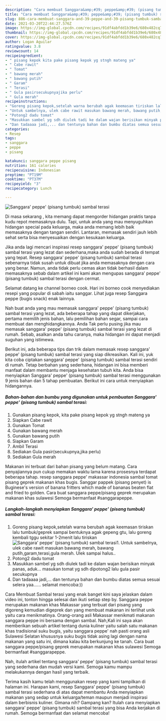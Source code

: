 ```yaml
---
description: "Cara membuat Sanggara&amp;#39; peppe&amp;#39; (pisang tumbuk) sambal terasi yang nikmat dan Mudah Dibuat"
title: "Cara membuat Sanggara&amp;#39; peppe&amp;#39; (pisang tumbuk) sambal terasi yang nikmat dan Mudah Dibuat"
slug: 886-cara-membuat-sanggara-and-39-peppe-and-39-pisang-tumbuk-sambal-terasi-yang-nikmat-dan-mudah-dibuat
date: 2021-03-20T22:44:27.576Z
image: https://img-global.cpcdn.com/recipes/91df4abfdd1b39e6/680x482cq70/sanggara-peppe-pisang-tumbuk-sambal-terasi-foto-resep-utama.jpg
thumbnail: https://img-global.cpcdn.com/recipes/91df4abfdd1b39e6/680x482cq70/sanggara-peppe-pisang-tumbuk-sambal-terasi-foto-resep-utama.jpg
cover: https://img-global.cpcdn.com/recipes/91df4abfdd1b39e6/680x482cq70/sanggara-peppe-pisang-tumbuk-sambal-terasi-foto-resep-utama.jpg
author: Logan Aguilar
ratingvalue: 3.8
reviewcount: 14
recipeingredient:
- " pisang kepok kita pake pisang kepok yg stngh mateng ya"
- " Cabe rawit"
- " Tomat"
- " bawang merah"
- " bawang putih"
- " Garam"
- " Terasi"
- " Gula pasirsecukupnyajika perlu"
- " Gula merah"
recipeinstructions:
- "Goreng pisang kepok,setelah warna berubah agak keemasan tiriskan lalu tumbuk/geprek sampai bentuknya agak gepeng gtu, lalu goreng kembali tggu sekitar 1-2menit lalu tiriskan"
- "Untuk sambelnya, ulek cabe rawit masukan bawang merah, bawang putih,garam,terasi,gula merah. Ulek sampai halus.."
- "Potong2 dadu tomat"
- "Masukkan sambel yg sdh diulek tadi ke dalam wajan berisikan minyak panas, aduk... masukan tomat yg sdh dipotong2 lalu gula pasir secukupnya"
- "Dan tadaaaa jadi,... dan tentunya bahan dan bumbu diatas semua sesuai selera yaa...... selamat mencoba:))"
categories:
- Resep
tags:
- sanggara
- peppe
- pisang

katakunci: sanggara peppe pisang 
nutrition: 161 calories
recipecuisine: Indonesian
preptime: "PT19M"
cooktime: "PT37M"
recipeyield: "3"
recipecategory: Lunch

---
```



![Sanggara&#39; peppe&#39; (pisang tumbuk) sambal terasi](https://img-global.cpcdn.com/recipes/91df4abfdd1b39e6/680x482cq70/sanggara-peppe-pisang-tumbuk-sambal-terasi-foto-resep-utama.jpg)

Di masa  sekarang , kita memang dapat mengorder hidangan praktis tanpa kudu repot memasaknya dulu. Tapi, untuk anda yang mau menyuguhkan hidangan special pada keluarga, maka anda memang lebih baik memasaknya dengan tangan sendiri. Lantaran, memasak sendiri jauh lebih sehat serta bisa menyesuaikan dengan kesukaan keluarga.

Jika anda lagi mencari inspirasi resep sanggara&#39; peppe&#39; (pisang tumbuk) sambal terasi yang lezat dan sederhana,maka anda sudah berada di tempat yang tepat. Resep sanggara&#39; peppe&#39; (pisang tumbuk) sambal terasi  sebenarnya tidak susah untuk dibuat jika anda memasaknya dengan cara yang benar. Namun, anda tidak perlu cemas akan tidak berhasil dalam memasaknya 
sebab dalam artikel ini kami akan mengupas sanggara&#39; peppe&#39; (pisang tumbuk) sambal terasi dengan cermat.  

Selamat datang ke channel borneo cook. Hari ini borneo cook menyediakan resepi yang popular di sabah iaitu sanggar. Lihat juga resep Sanggara peppe (bugis snack) enak lainnya.

Nah buat anda yang mau memasak sanggara&#39; peppe&#39; (pisang tumbuk) sambal terasi yang lezat, ada beberapa tahap yang dapat dikerjakan, pertama memilih jenis bahan, lalu pemilihan bahan segar, sampai cara membuat dan menghidangkannya. Anda Tak perlu pusing jika mau memasak sanggara&#39; peppe&#39; (pisang tumbuk) sambal terasi yang lezat di rumah. Sebab, asalkan anda  tahu caranya, maka hidangan ini dapat menjadi suguhan yang istimewa.

Berikut ini, ada beberapa tips dan trik dalam memasak resep sanggara&#39; peppe&#39; (pisang tumbuk) sambal terasi yang siap dikreasikan. Kali ini, yuk kita coba ciptakan sanggara&#39; peppe&#39; (pisang tumbuk) sambal terasi sendiri di rumah. Tetap berbahan yang sederhana, hidangan ini bisa memberi manfaat dalam membantu menjaga kesehatan tubuh kita. Anda bisa menyiapkan Sanggara&#39; peppe&#39; (pisang tumbuk) sambal terasi menggunakan 9 jenis bahan dan 5 tahap pembuatan. Berikut ini cara untuk menyiapkan hidangannya.

<!--inarticleads1-->

##### Bahan-bahan dan bumbu yang digunakan untuk pembuatan Sanggara&#39; peppe&#39; (pisang tumbuk) sambal terasi:

1. Gunakan  pisang kepok, kita pake pisang kepok yg stngh mateng ya
1. Siapkan  Cabe rawit
1. Gunakan  Tomat
1. Gunakan  bawang merah
1. Gunakan  bawang putih
1. Siapkan  Garam
1. Ambil  Terasi
1. Sediakan  Gula pasir(secukupnya,jika perlu)
1. Sediakan  Gula merah


Makanan ini terbuat dari bahan pisang yang belum matang. Cara penyajiannya pun cukup memakan waktu lama karena prosesnya terdapat beberapa tahap. resep sanggara peppe&#39; makassar indonesia sambal tomat pisang geprek makanan khas bugis. Sanggar pappek (pisang penyet) is Buginese&#39;s version of banana fritters which made of bananas beaten flat and fried to golden. Cara buat sanggara peppe/pisang geprek merupakan makanan khas sulawesi Semoga bermanfaat #sanggarapeppe. 

<!--inarticleads2-->

##### Langkah-langkah menyiapkan Sanggara&#39; peppe&#39; (pisang tumbuk) sambal terasi:

1. Goreng pisang kepok,setelah warna berubah agak keemasan tiriskan lalu tumbuk/geprek sampai bentuknya agak gepeng gtu, lalu goreng kembali tggu sekitar 1-2menit lalu tiriskan
<img src="https://img-global.cpcdn.com/steps/2ade91ecd0f42c1c/160x128cq70/sanggara-peppe-pisang-tumbuk-sambal-terasi-langkah-memasak-1-foto.jpg" alt="Sanggara&#39; peppe&#39; (pisang tumbuk) sambal terasi">1. Untuk sambelnya, ulek cabe rawit masukan bawang merah, bawang putih,garam,terasi,gula merah. Ulek sampai halus..
1. Potong2 dadu tomat
1. Masukkan sambel yg sdh diulek tadi ke dalam wajan berisikan minyak panas, aduk... masukan tomat yg sdh dipotong2 lalu gula pasir secukupnya
1. Dan tadaaaa jadi,... dan tentunya bahan dan bumbu diatas semua sesuai selera yaa...... selamat mencoba:))


Cara Membuat Sambal terasi yang enak banget kini saya jelaskan dalam video ini, tonton hingga selesai dan ikuti setiap step by. Sanggara peppe merupakan makanan khas Makassar yang terbuat dari pisang yang digoreng kemudian digeprek dan yang membuat makanan ini terlihat unik yaitu cara menikmatinya. Orang-orang asli Makassar menikmati makanan sanggara peppe ini bersama dengan sambal. Nah,Kali ini saya akan memberikan sebuah artikel tentang dunia kuliner yaitu salah satu makanan khas tradisional suku bugis, yaitu sanggara peppe&#39; nah pasti orang asli Sulawesi Selatan khususnya suku bugis tidak asing lagi dengan nama makanan yang satu ini, dimana kalau kita berkunjung ke tanah. Cara buat sanggara peppe/pisang geprek merupakan makanan khas sulawesi Semoga bermanfaat #sanggarapeppe. 

Nah, itulah artikel tentang  sanggara&#39; peppe&#39; (pisang tumbuk) sambal terasi  yang sederhana dan mudah versi kami. Semoga kamu mampu melakukannya dengan hasil yang terbaik. 

Terima kasih kamu telah menggunakan resep yang kami tampilkan di halaman ini. Harapan kami, resep  Sanggara&#39; peppe&#39; (pisang tumbuk) sambal terasi sederhana di atas dapat membantu Anda menyiapkan makanan yang sedap untuk keluarga/teman maupun menjadi inspirasi dalam berbisnis kuliner. Gimana nih? Gampang kan? Itulah cara menyiapkan sanggara&#39; peppe&#39; (pisang tumbuk) sambal terasi yang bisa Anda kerjakan di rumah. Semoga bermanfaat dan selamat mencoba!

